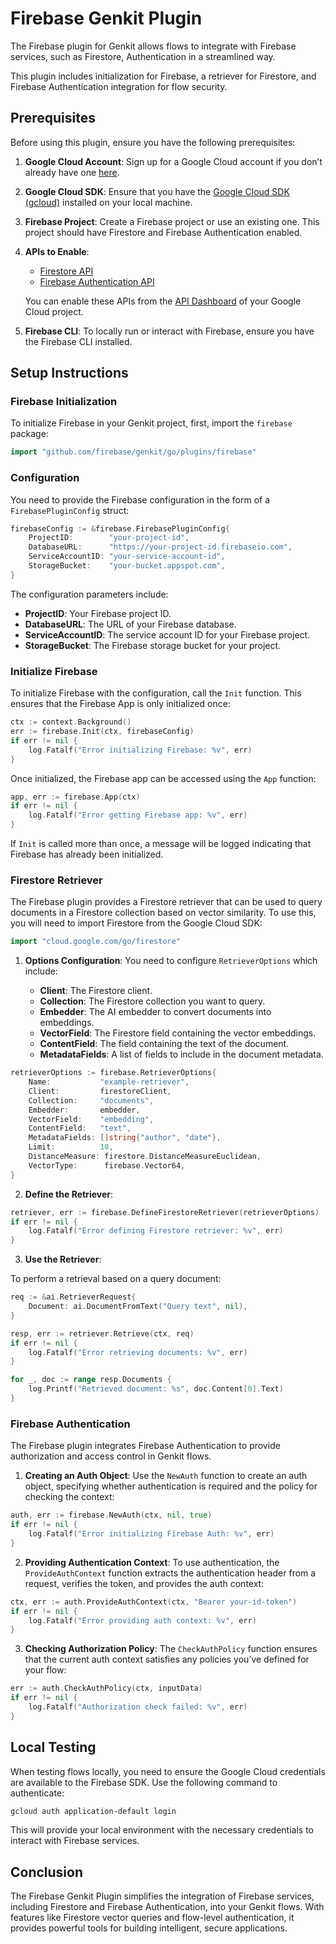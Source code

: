 
# Firebase Genkit Plugin

The Firebase plugin for Genkit allows flows to integrate with Firebase services, such as Firestore, Authentication in a streamlined way.

This plugin includes initialization for Firebase, a retriever for Firestore, and Firebase Authentication integration for flow security.

## Prerequisites

Before using this plugin, ensure you have the following prerequisites:

1. **Google Cloud Account**: Sign up for a Google Cloud account if you don’t already have one [here](https://cloud.google.com/gcp).
   
2. **Google Cloud SDK**: Ensure that you have the [Google Cloud SDK (gcloud)](https://cloud.google.com/sdk/docs/install) installed on your local machine.

3. **Firebase Project**: Create a Firebase project or use an existing one. This project should have Firestore and Firebase Authentication enabled.
   
4. **APIs to Enable**:
   - [Firestore API](https://console.cloud.google.com/apis/library/firestore.googleapis.com)
   - [Firebase Authentication API](https://console.cloud.google.com/apis/library/identitytoolkit.googleapis.com)

   You can enable these APIs from the [API Dashboard](https://console.cloud.google.com/apis/dashboard) of your Google Cloud project.

5. **Firebase CLI**: To locally run or interact with Firebase, ensure you have the Firebase CLI installed.

## Setup Instructions

### Firebase Initialization

To initialize Firebase in your Genkit project, first, import the `firebase` package:

```go
import "github.com/firebase/genkit/go/plugins/firebase"
```

### Configuration

You need to provide the Firebase configuration in the form of a `FirebasePluginConfig` struct:

```go
firebaseConfig := &firebase.FirebasePluginConfig{
    ProjectID:        "your-project-id",
    DatabaseURL:      "https://your-project-id.firebaseio.com",
    ServiceAccountID: "your-service-account-id",
    StorageBucket:    "your-bucket.appspot.com",
}
```

The configuration parameters include:

- **ProjectID**: Your Firebase project ID.
- **DatabaseURL**: The URL of your Firebase database.
- **ServiceAccountID**: The service account ID for your Firebase project.
- **StorageBucket**: The Firebase storage bucket for your project.

### Initialize Firebase

To initialize Firebase with the configuration, call the `Init` function. This ensures that the Firebase App is only initialized once:

```go
ctx := context.Background()
err := firebase.Init(ctx, firebaseConfig)
if err != nil {
    log.Fatalf("Error initializing Firebase: %v", err)
}
```

Once initialized, the Firebase app can be accessed using the `App` function:

```go
app, err := firebase.App(ctx)
if err != nil {
    log.Fatalf("Error getting Firebase app: %v", err)
}
```

If `Init` is called more than once, a message will be logged indicating that Firebase has already been initialized.

### Firestore Retriever

The Firebase plugin provides a Firestore retriever that can be used to query documents in a Firestore collection based on vector similarity. To use this, you will need to import Firestore from the Google Cloud SDK:

```go
import "cloud.google.com/go/firestore"
```

1. **Options Configuration**:
   You need to configure `RetrieverOptions` which include:
   
   - **Client**: The Firestore client.
   - **Collection**: The Firestore collection you want to query.
   - **Embedder**: The AI embedder to convert documents into embeddings.
   - **VectorField**: The Firestore field containing the vector embeddings.
   - **ContentField**: The field containing the text of the document.
   - **MetadataFields**: A list of fields to include in the document metadata.

```go
retrieverOptions := firebase.RetrieverOptions{
    Name:           "example-retriever",
    Client:         firestoreClient,
    Collection:     "documents",
    Embedder:       embedder,
    VectorField:    "embedding",
    ContentField:   "text",
    MetadataFields: []string{"author", "date"},
    Limit:          10,
    DistanceMeasure: firestore.DistanceMeasureEuclidean,
    VectorType:      firebase.Vector64,
}
```

2. **Define the Retriever**:

```go
retriever, err := firebase.DefineFirestoreRetriever(retrieverOptions)
if err != nil {
    log.Fatalf("Error defining Firestore retriever: %v", err)
}
```

3. **Use the Retriever**:

To perform a retrieval based on a query document:

```go
req := &ai.RetrieverRequest{
    Document: ai.DocumentFromText("Query text", nil),
}

resp, err := retriever.Retrieve(ctx, req)
if err != nil {
    log.Fatalf("Error retrieving documents: %v", err)
}

for _, doc := range resp.Documents {
    log.Printf("Retrieved document: %s", doc.Content[0].Text)
}
```

### Firebase Authentication

The Firebase plugin integrates Firebase Authentication to provide authorization and access control in Genkit flows.

1. **Creating an Auth Object**:
   Use the `NewAuth` function to create an auth object, specifying whether authentication is required and the policy for checking the context:

```go
auth, err := firebase.NewAuth(ctx, nil, true)
if err != nil {
    log.Fatalf("Error initializing Firebase Auth: %v", err)
}
```

2. **Providing Authentication Context**:
   To use authentication, the `ProvideAuthContext` function extracts the authentication header from a request, verifies the token, and provides the auth context:

```go
ctx, err := auth.ProvideAuthContext(ctx, "Bearer your-id-token")
if err != nil {
    log.Fatalf("Error providing auth context: %v", err)
}
```

3. **Checking Authorization Policy**:
   The `CheckAuthPolicy` function ensures that the current auth context satisfies any policies you’ve defined for your flow:

```go
err := auth.CheckAuthPolicy(ctx, inputData)
if err != nil {
    log.Fatalf("Authorization check failed: %v", err)
}
```

## Local Testing

When testing flows locally, you need to ensure the Google Cloud credentials are available to the Firebase SDK. Use the following command to authenticate:

```bash
gcloud auth application-default login
```

This will provide your local environment with the necessary credentials to interact with Firebase services.

## Conclusion

The Firebase Genkit Plugin simplifies the integration of Firebase services, including Firestore and Firebase Authentication, into your Genkit flows. With features like Firestore vector queries and flow-level authentication, it provides powerful tools for building intelligent, secure applications.

 